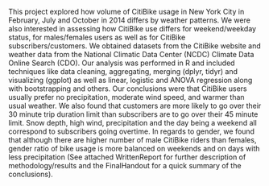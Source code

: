 
This project explored how volume of CitiBike usage in New York City in February, July and October in 2014 differs by weather patterns. 
We were also interested in assessing how CitiBike use differs for weekend/weekday status, for males/females users as well as for
CitiBike subscribers/customers. We obtained datasets from the CitiBike website and weather data from the National Climatic Data Center 
(NCDC) Climate Data Online Search (CDO). Our analysis was performed in R and included techniques like data cleaning, aggregating,
merging (dplyr, tidyr) and visualizing (ggplot) as well as linear, logistic and ANOVA regression along with bootstrapping and others. 
Our conclusions were that CitiBike users usually prefer no precipitation, moderate wind speed, and warmer than usual weather. We also 
found that customers are more likely to go over their 30 minute trip duration limit than subscribers are to go over their 45 minute limit.
Snow depth, high wind, precipitation and the day being a weekend all correspond to subscribers going overtime. In regards to gender, 
we found that although there are higher number of male CitiBike riders than females, gender ratio of bike usage is more balanced on 
weekends and on days with less precipitation (See attached WrittenReport for further description of methodology/results and the FinalHandout for a quick summary of the conclusions).  
